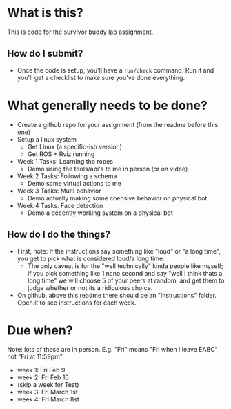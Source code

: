 # What is this?

This is code for the survivor buddy lab assignment.

## How do I submit?

- Once the code is setup, you'll have a `run/check` command. Run it and you'll get a checklist to make sure you've done everything.

# What generally needs to be done?

- Create a github repo for your assignment (from the readme before this one)
- Setup a linux system
    - Get Linux (a specific-ish version)
    - Get ROS + Rviz running
- Week 1 Tasks: Learning the ropes
    - Demo using the tools/api's to me in person (or on video)
- Week 2 Tasks: Following a schema
    - Demo some virtual actions to me
- Week 3 Tasks: Multi behavior
    - Demo actually making some coehsive behavior on physical bot
- Week 4 Tasks: Face detection
    - Demo a decently working system on a physical bot

## How do I do the things?

- First, note: If the instructions say something like "loud" or "a long time", you get to pick what is considered loud/a long time.
    - The only caveat is for the "well technically" kinda people like myself; if you pick something like 1 nano second and say "well I think thats a long time" we will choose 5 of your peers at random, and get them to judge whether or not its a ridiculous choice.
- On github, above this readme there should be an "instructions" folder. Open it to see instructions for each week.

# Due when?

Note: lots of these are in person. E.g. "Fri" means "Fri when I leave EABC" not "Fri at 11:59pm"

- week 1: Fri Feb 9
- week 2: Fri Feb 16
- (skip a week for Test)
- week 3: Fri March 1st
- week 4: Fri March 8st